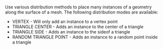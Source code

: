 Use various distribution methods to place many instances of a geometry along the surface of a mesh.
The following distribution modes are available:

- VERTEX - Will only add an instance to a vertex point
- TRIANGLE CENTER - Adds an instance to the center of a triangle
- TRIANGLE SIDE - Adds an instance to the sideof a triangle
- RANDOM TRIANGLE POINT - Adds an instance to a random point inside a triangle
